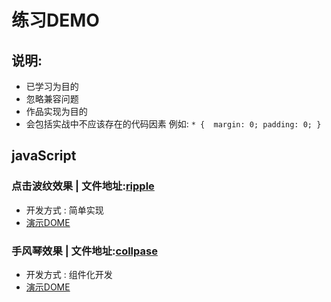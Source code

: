 # 练习DEMO
## 说明:
- 已学习为目的
- 忽略兼容问题
- 作品实现为目的
- 会包括实战中不应该存在的代码因素
例如:
 `` * { 
        margin: 0;
        padding: 0;
     } ``
## javaScript

### 点击波纹效果 | 文件地址:[ripple](./JavaScript/ripple/)
- 开发方式 : 简单实现
- [演示DOME](https://mutoumiao.github.io/sample-reels/JavaScript/ripple/ripple.html)

### 手风琴效果 | 文件地址:[collpase](./JavaScript/collpase/)
- 开发方式 : 组件化开发 
- [演示DOME](https://mutoumiao.github.io/sample-reels/JavaScript/collpase/collpase.html)

